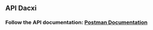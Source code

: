 
## API Dacxi 

### Follow the API documentation: <a href="https://documenter.getpostman.com/view/14905563/2s8YYLJ1to">Postman Documentation</a>
